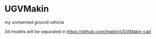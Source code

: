# UGVMakin
my unmanned ground vehicle

3d models will be separated in https://github.com/imakin/UGVMakin-cad
